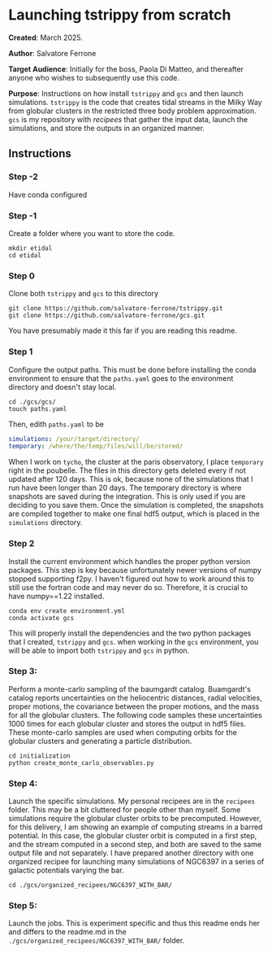 # Launching tstrippy from scratch 

**Created**: March 2025. 

**Author**: Salvatore Ferrone

**Target Audience**: Initially for the boss, Paola Di Matteo, and thereafter anyone who wishes to subsequently use this code. 

**Purpose**: Instructions on how install `tstrippy` and `gcs` and then launch simulations. `tstrippy` is the code that creates tidal streams in the Milky Way from globular clusters in the restricted three body problem approximation. `gcs` is my repository with *recipees* that gather the input data, launch the simulations, and store the outputs in an organized manner.

## Instructions 
### Step -2
Have conda configured 

### Step -1
Create a folder where you want to store the code. 
```
mkdir etidal
cd etidal
```

### Step 0 

Clone both `tstrippy` and `gcs` to this directory 
```
git clone https://github.com/salvatore-ferrone/tstrippy.git
git clone https://github.com/salvatore-ferrone/gcs.git
```

You have presumably made it this far if you are reading this readme. 

### Step 1
Configure the output paths. This must be done before installing the conda environment to ensure that the `paths.yaml` goes to the environment directory and doesn't stay local. 
```
cd ./gcs/gcs/
touch paths.yaml
```
Then, edith `paths.yaml` to be
```yaml
simulations: /your/target/directory/
temporary: /where/the/temp/files/will/be/stored/
```
When I work on `tycho`, the cluster at the paris observatory, I place `temporary` right in the poubelle. The files in this directory gets deleted every if not updated after 120 days. This is ok, because none of the simulations that I run have been longer than 20 days. The temporary directory is where snapshots are saved during the integration. This is only used if you are deciding to you save them. Once the simulation is completed, the snapshots are compiled together to make one final hdf5 output, which is placed in the `simulations` directory. 


### Step 2
Install the current environment which handles the proper python version packages. This step is key because unfortunately newer versions of numpy stopped supporting f2py. I haven't figured out how to work around this to still use the fortran code and may never do so. Therefore, it is crucial to have numpy==1.22 installed. 

```
conda env create environment.yml
conda activate gcs
```
This will properly install the dependencies and the two python packages that I created, `tstrippy` and `gcs`. when working in the `gcs` environment, you will be able to import both `tstrippy` and `gcs` in python. 

### Step 3: 
Perform a monte-carlo sampling of the baumgardt catalog. Buamgardt's catalog reports uncertainties on the heliocentric distances, radial velocities, proper motions, the covariance between the proper motions, and the mass for all the globular clusters. The following code samples these uncertainties 1000 times for each globular cluster and stores the output in hdf5 files. These monte-carlo samples are used when computing orbits for the globular clusters and generating a particle distribution. 
``` 
cd initialization
python create_monte_carlo_observables.py
```

### Step 4: 
Launch the specific simulations. My personal recipees are in the `recipees` folder. This may be a bit cluttered for people other than myself. Some simulations require the globular cluster orbits to be precomputed. However, for this delivery, I am showing an example of computing streams in a barred potential. In this case, the globular cluster orbit is computed in a first step, and the stream computed in a second step, and both are saved to the same output file and not separately. I have prepared another directory with one organized recipee for launching many simulations of NGC6397 in a series of galactic potentials varying the bar. 

```
cd ./gcs/organized_recipees/NGC6397_WITH_BAR/
```

### Step 5:
Launch the jobs. This is experiment specific and thus this readme ends her and differs to the readme.md in the `./gcs/organized_recipees/NGC6397_WITH_BAR/` folder. 

